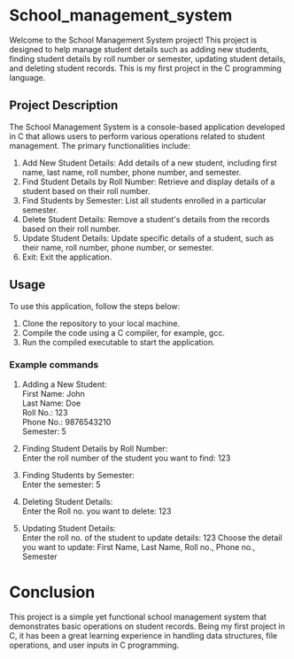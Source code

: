 # School_management_system
Welcome to the School Management System project! This project is designed to help manage student details such as adding new students, finding student details by roll number or semester, updating student details, and deleting student records. This is my first project in the C programming language.

<h2>Project Description</h2>
The School Management System is a console-based application developed in C that allows users to perform various operations related to student management. The primary functionalities include:

1. Add New Student Details: Add details of a new student, including first name, last name, roll number, phone number, and semester.
2. Find Student Details by Roll Number: Retrieve and display details of a student based on their roll number.
3. Find Students by Semester: List all students enrolled in a particular semester.
4. Delete Student Details: Remove a student's details from the records based on their roll number.
5. Update Student Details: Update specific details of a student, such as their name, roll number, phone number, or semester.
6. Exit: Exit the application.

<h2>Usage</h2>
To use this application, follow the steps below:

1. Clone the repository to your local machine.
2. Compile the code using a C compiler, for example, gcc.
3. Run the compiled executable to start the application.

<h3>Example commands</h3>

1. Adding a New Student:<br>
   First Name: John<br>
   Last Name: Doe<br>
   Roll No.: 123<br>
   Phone No.: 9876543210<br>
   Semester: 5<br>

2. Finding Student Details by Roll Number:<br>
   Enter the roll number of the student you want to find: 123

3. Finding Students by Semester:<br>
   Enter the semester: 5

4. Deleting Student Details:<br>
   Enter the Roll no. you want to delete: 123

5. Updating Student Details:<br>
   Enter the roll no. of the student to update details: 123
   Choose the detail you want to update: First Name, Last Name, Roll no., Phone no., Semester

# Conclusion
This project is a simple yet functional school management system that demonstrates basic operations on student records. Being my first project in C, it has been a great learning experience in handling data structures, file operations, and user inputs in C programming.